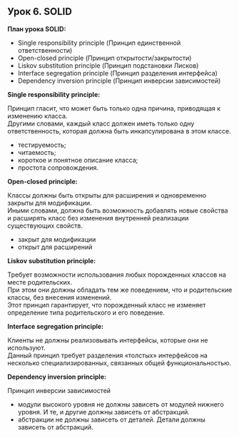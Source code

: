 ## Урок 6. SOLID
**План урока SOLID:**
- Single responsibility principle (Принцип единственной ответственности)
- Open-closed principle (Принцип открытости/закрытости)
- Liskov substitution principle (Принцип подстановки Лисков)
- Interface segregation principle (Принцип разделения интерфейса)
- Dependency inversion principle (Принцип инверсии зависимостей)

**Single responsibility principle:**

Принцип гласит, что может быть только одна причина, приводящая к изменению класса.  
Другими словами, каждый класс должен иметь только одну ответственность, которая должна быть инкапсулирована в этом классе.
- тестируемость;
- читаемость;
- короткое и понятное описание класса;
- простота сопровождения.

**Open-closed principle:**

Классы должны быть открыты для расширения и одновременно закрыты для модификации.  
Иными словами, должна быть возможность добавлять новые свойства и расширять класс без изменения внутренней реализации существующих свойств.  
- закрыт для модификации
- открыт для расширений

**Liskov substitution principle:**

Требует возможности использования любых порожденных классов на месте родительских.  
При этом они должны обладать тем же поведением, что и родительские классы, без внесения изменений.  
Этот принцип гарантирует, что порожденный класс не изменяет определение типа родительского и его поведение. 

**Interface segregation principle:**

Клиенты не должны реализовывать интерфейсы, которые они не используют.  
Данный принцип требует разделения «толстых» интерфейсов на несколько специализированных, связанных общей функциональностью.

**Dependency inversion principle:**

Принцип инверсии зависимостей
- модули высокого уровня не должны зависеть от модулей нижнего уровня. И те, и другие должны зависеть от абстракций.
- абстракции не должны зависеть от деталей. Детали должны зависеть от абстракций.